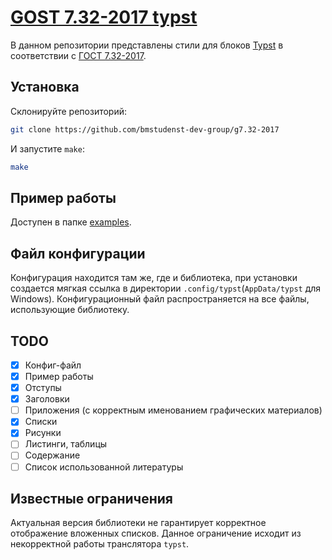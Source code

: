 # [GOST 7.32-2017 typst](https://github.com/pluttan/g7.32-2017)

В данном репозитории представлены стили для блоков [Typst](https://typst.app) в соответствии с [ГОСТ 7.32-2017](https://github.com/bmstudenst-dev-group/typst-g7.32-2017/blob/main/g7.32_2017.pdf).

## Установка

Склонируйте репозиторий:

```bash
git clone https://github.com/bmstudenst-dev-group/g7.32-2017
```

И запустите `make`:

```bash
make
```

## Пример работы

Доступен в папке [examples](https://github.com/bmstudenst-dev-group/g7.32-2017/tree/main/examples).

## Файл конфигурации

Конфигурация находится там же, где и библиотека, при установки создается мягкая ссылка в директории `.config/typst`(`AppData/typst` для Windows). Конфигурационный файл распространяется на все файлы, использующие библиотеку. 


## TODO

- [x] Конфиг-файл
- [X] Пример работы
- [X] Отступы
- [X] Заголовки
- [ ] Приложения (с корректным именованием графических материалов)
- [X] Списки
- [X] Рисунки
- [ ] Листинги, таблицы
- [ ] Содержание
- [ ] Список использованной литературы

## Известные ограничения

Актуальная версия библиотеки не гарантирует корректное отображение вложенных списков. Данное ограничение исходит из некорректной работы транслятора `typst`.

